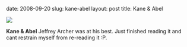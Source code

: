 date: 2008-09-20
slug: kane-abel
layout: post
title: Kane &amp; Abel


<a href="http://www.fantasticfiction.co.uk/images/n11/n59832.jpg"><img src="/tumblr_files/kLg0R7T3te3opvrqhSngOxL2o1_400.jpg"/></a><br/><p><b>Kane &amp; Abel</b> Jeffrey Archer was at his best. Just finished reading it and cant restrain myself from re-reading it :P.</p>
